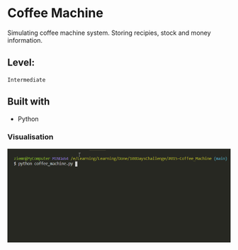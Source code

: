 # Coffee Machine

Simulating coffee machine system.
Storing recipies, stock and money information.

## Level:
    Intermediate

## Built with
* Python

### Visualisation

![](visualisation.gif)
